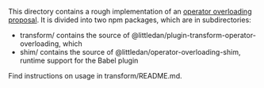 This directory contains a rough implementation of an [operator overloading proposal](https://github.com/littledan/proposal-operator-overloading/). It is divided into two npm packages, which are in subdirectories:
- transform/ contains the source of @littledan/plugin-transform-operator-overloading, which 
- shim/ contains the source of @littledan/operator-overloading-shim, runtime support for the Babel plugin

Find instructions on usage in transform/README.md.

